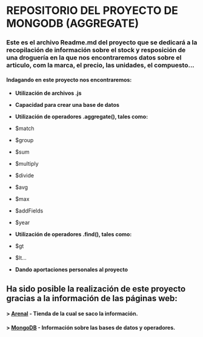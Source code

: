 # **REPOSITORIO DEL PROYECTO DE MONGODB (AGGREGATE)**

### Este es el archivo Readme.md del proyecto que se dedicará a la recopilación de información sobre el stock y resposición de una droguería en la que nos encontraremos datos sobre el articulo, com la marca, el precio, las unidades, el compuesto...
#### Indagando en este proyecto nos encontraremos:

* **Utilización de archivos .js**

* **Capacidad para crear una base de datos**

* **Utilización de operadores .aggregate(), tales como:**
* $match
* $group
* $sum
* $multiply
* $divide
* $avg
* $max
* $addFields
* $year

* **Utilización de operadores .find(), tales como:**
* $gt
* $lt...

* **Dando aportaciones personales al proyecto**

## Ha sido posible la realización de este proyecto gracias a la información de las páginas web:

#### > [Arenal](https://www.arenal.com/) - Tienda de la cual se saco la información.
#### > [MongoDB](https://www.mongodb.com/es) - Información sobre las bases de datos y operadores.
